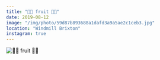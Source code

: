 ```yaml
---
title: "🍅🌿 fruit 🌿🍅"
date: 2019-08-12
image: "/img/photo/59d87b893688a1dafd3a9a5ae2c1ceb3.jpg"
location: "Windmill Brixton"
instagram: true
---
```


![🍅🌿 fruit 🌿🍅](/img/photo/59d87b893688a1dafd3a9a5ae2c1ceb3.jpg)
